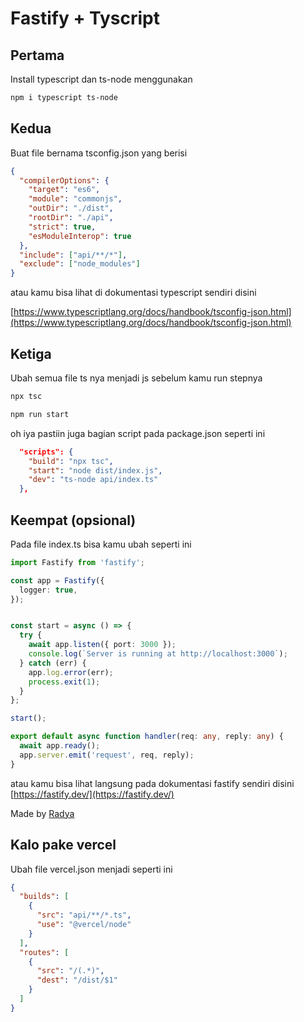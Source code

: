 # Fastify + Tyscript

## Pertama
Install typescript dan ts-node menggunakan

```bash
npm i typescript ts-node
```

## Kedua
Buat file bernama tsconfig.json yang berisi

```json
{
  "compilerOptions": {
    "target": "es6",
    "module": "commonjs",
    "outDir": "./dist",
    "rootDir": "./api",
    "strict": true,
    "esModuleInterop": true
  },
  "include": ["api/**/*"],
  "exclude": ["node_modules"]
}
```

atau kamu bisa lihat di dokumentasi typescript sendiri disini

[https://www.typescriptlang.org/docs/handbook/tsconfig-json.html](https://www.typescriptlang.org/docs/handbook/tsconfig-json.html)

## Ketiga
Ubah semua file ts nya menjadi js sebelum kamu run stepnya

```bash
npx tsc

npm run start
```

oh iya pastiin juga bagian script pada package.json seperti ini 

```json
  "scripts": {
    "build": "npx tsc",
    "start": "node dist/index.js",
    "dev": "ts-node api/index.ts"
  },
```
## Keempat (opsional)
Pada file index.ts bisa kamu ubah seperti ini

```typescript
import Fastify from 'fastify';

const app = Fastify({
  logger: true,
});


const start = async () => {
  try {
    await app.listen({ port: 3000 });
    console.log(`Server is running at http://localhost:3000`);
  } catch (err) {
    app.log.error(err);
    process.exit(1);
  }
};

start();

export default async function handler(req: any, reply: any) {
  await app.ready();
  app.server.emit('request', req, reply);
}
```

atau kamu bisa lihat langsung pada dokumentasi fastify sendiri disini
[https://fastify.dev/](https://fastify.dev/)

Made by [Radya](https://radya.fun)

## Kalo pake vercel
Ubah file vercel.json menjadi seperti ini 

```json
{
  "builds": [
    {
      "src": "api/**/*.ts",
      "use": "@vercel/node"
    }
  ],
  "routes": [
    {
      "src": "/(.*)",
      "dest": "/dist/$1"
    }
  ]
}
```

